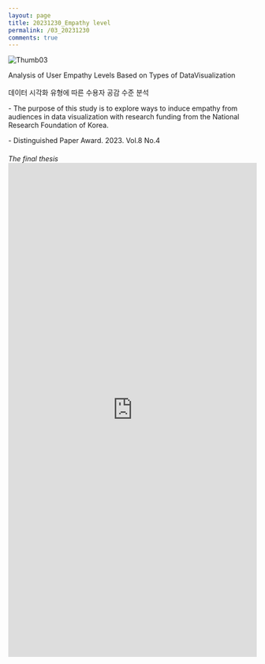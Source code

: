 ```yaml
---
layout: page
title: 20231230_Empathy level
permalink: /03_20231230
comments: true
---
```


<div class="row justify-content-between" style="">
    <div class="col-md-12">
        <img src="{{site.baseurl}}/assets/images/Thumb/03Thumb_1.jpg" alt="Thumb03" />
        <p style="margin-bottom:1rem;">Analysis of User Empathy Levels Based on Types of DataVisualization</p>
        <p>데이터 시각화 유형에 따른 수용자 공감 수준 분석</p>
        <p>- The purpose of this study is to explore ways to induce empathy from audiences in data visualization with research funding from the National Research Foundation of  Korea.</p>
        <p>- Distinguished Paper Award. 2023. Vol.8 No.4</p>
        <h6 style="margin-bottom:0;">The final thesis</h6>
        <!-- <iframe src="{{site.baseurl}}/pdf_file/Analysis of Dashboard Design Patter.pdf" title="example" width="100%" height="1000" frameborder="0"></iframe> -->
        <iframe src="https://docs.google.com/gview?url=https://infovizlab.github.io{{site.baseurl}}/pdf_file/Warning Pictogram.pdf&embedded=true" title="example" width="100%" height="1000" frameborder="0"></iframe>
    </div>
</div>